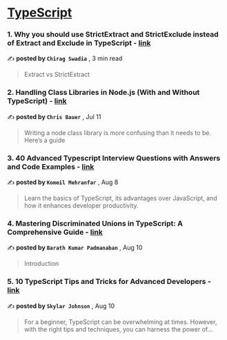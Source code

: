 
<h1><a href=https://medium.com/tag/typescript-tips/recommended target="_blank" rel="noopener noreferrer">TypeScript</a></h1>
<h3>1. Why you should use StrictExtract and StrictExclude instead of Extract and Exclude in TypeScript - <a href=https://medium.com/stackademic/why-you-should-use-strictextract-and-strictexclude-instead-of-extract-and-exclude-in-typescript-e46b8726a497?source=tag_recommended_feed---------0-84----------typescript_tips----------cabc7e9f_6a88_466f_b08a_f5174584856a------- target="_blank" rel="noopener noreferrer">link</a></h3>

✍️ **posted by `Chirag Swadia`** <date> , 3 min read</date>

<blockquote>Extract vs StrictExtract</blockquote>

<h3>2. Handling Class Libraries in Node.js (With and Without TypeScript) - <a href=https://medium.com/better-programming/handling-class-libraries-in-node-js-with-and-without-typescript-39b73b2186b6?source=tag_recommended_feed---------1-107----------typescript_tips----------cabc7e9f_6a88_466f_b08a_f5174584856a------- target="_blank" rel="noopener noreferrer">link</a></h3>

✍️ **posted by `Chris Bauer`** <date> , Jul 11</date>

<blockquote>Writing a node class library is more confusing than it needs to be. Here’s a guide</blockquote>

<h3>3. 40 Advanced Typescript Interview Questions with Answers and Code Examples - <a href=https://medium.com/@komeil.mehranfar/40-advanced-typescript-interview-questions-with-answers-and-code-examples-9b75b9df45d6?source=tag_recommended_feed---------2-85----------typescript_tips----------cabc7e9f_6a88_466f_b08a_f5174584856a------- target="_blank" rel="noopener noreferrer">link</a></h3>

✍️ **posted by `Komeil Mehranfar`** <date> , Aug 8</date>

<blockquote>Learn the basics of TypeScript, its advantages over JavaScript, and how it enhances developer productivity.</blockquote>

<h3>4. Mastering Discriminated Unions in TypeScript: A Comprehensive Guide - <a href=https://medium.com/assembly-engineering/mastering-discriminated-unions-in-typescript-a-comprehensive-guide-2caa2910cccf?source=tag_recommended_feed---------3-84----------typescript_tips----------cabc7e9f_6a88_466f_b08a_f5174584856a------- target="_blank" rel="noopener noreferrer">link</a></h3>

✍️ **posted by `Barath Kumar Padmanaban`** <date> , Aug 10</date>

<blockquote>Introduction</blockquote>

<h3>5. 10 TypeScript Tips and Tricks for Advanced Developers - <a href=https://medium.com/@codegirljs/10-typescript-tips-and-tricks-for-advanced-developers-25db6fe6aa72?source=tag_recommended_feed---------4-85----------typescript_tips----------cabc7e9f_6a88_466f_b08a_f5174584856a------- target="_blank" rel="noopener noreferrer">link</a></h3>

✍️ **posted by `Skylar Johnson`** <date> , Aug 10</date>

<blockquote>For a beginner, TypeScript can be overwhelming at times. However, with the right tips and techniques, you can harness the power of…</blockquote>

